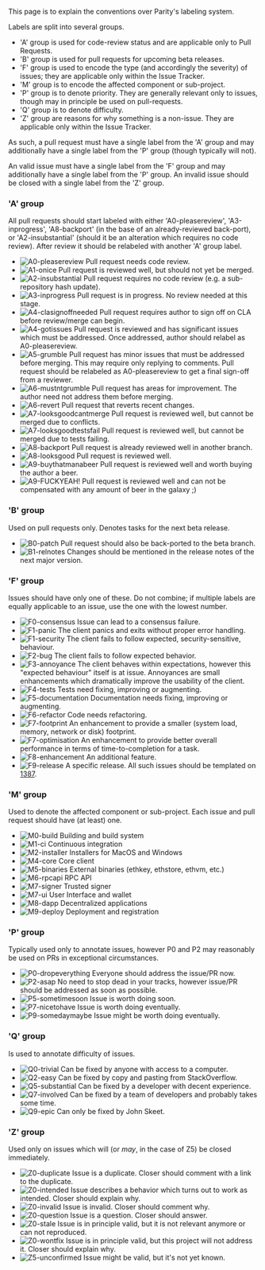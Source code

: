 This page is to explain the conventions over Parity's labeling system.

Labels are split into several groups.

- 'A' group is used for code-review status and are applicable only to Pull Requests.
- 'B' group is used for pull requests for upcoming beta releases.
- 'F' group is used to encode the type (and accordingly the severity) of issues; they are applicable only within the Issue Tracker.
- 'M' group is to encode the affected component or sub-project.
- 'P' group is to denote priority. They are generally relevant only to issues, though may in principle be used on pull-requests.
- 'Q' group is to denote difficulty.
- 'Z' group are reasons for why something is a non-issue. They are applicable only within the Issue Tracker.

As such, a pull request must have a single label from the 'A' group and may additionally have a single label from the 'P' group (though typically will not). 

An valid issue must have a single label from the 'F' group and may additionally have a single label from the 'P' group. An invalid issue should be closed with a single label from the 'Z' group.

### 'A' group

All pull requests should start labeled with either 'A0-pleasereview', 'A3-inprogress', 'A8-backport' (in the base of an already-reviewed back-port), or 'A2-insubstantial' (should it be an alteration which requires no code review). After review it should be relabeled with another 'A' group label.

- ![A0-pleasereview](http://i.imgur.com/8lr1M4r.png) Pull request needs code review.
- ![A1-onice](http://i.imgur.com/xZ9YJvB.png) Pull request is reviewed well, but should not yet be merged.
- ![A2-insubstantial](http://i.imgur.com/xPahkpz.png) Pull request requires no code review (e.g. a sub-repository hash update).
- ![A3-inprogress](http://i.imgur.com/rQbszDc.png) Pull request is in progress. No review needed at this stage.
- ![A4-clasignoffneeded](http://i.imgur.com/QSNNtk0.png) Pull request requires author to sign off on CLA before review/merge can begin.
- ![A4-gotissues](http://i.imgur.com/fUyJ8PO.png) Pull request is reviewed and has significant issues which must be addressed. Once addressed, author should relabel as A0-pleasereview.
- ![A5-grumble](http://i.imgur.com/fD1vO9N.png) Pull request has minor issues that must be addressed before merging. This may require only replying to comments. Pull request should be relabeled as A0-pleasereview to get a final sign-off from a reviewer.
- ![A6-mustntgrumble](http://i.imgur.com/hGDrT93.png) Pull request has areas for improvement. The author need not address them before merging.
- ![A6-revert](http://i.imgur.com/0EILx22.png) Pull request that reverts recent changes.
- ![A7-looksgoodcantmerge](http://i.imgur.com/3yYImuZ.png) Pull request is reviewed well, but cannot be merged due to conflicts.
- ![A7-looksgoodtestsfail](http://i.imgur.com/4APg6fE.png) Pull request is reviewed well, but cannot be merged due to tests failing.
- ![A8-backport](http://i.imgur.com/VnFVyWk.png) Pull request is already reviewed well in another branch.
- ![A8-looksgood](http://i.imgur.com/XfRlSzA.png) Pull request is reviewed well.
- ![A9-buythatmanabeer](http://i.imgur.com/MycyedU.png) Pull request is reviewed well and worth buying the author a beer.
- ![A9-FUCKYEAH!](http://i.imgur.com/HZQeL2M.png) Pull request is reviewed well and can not be compensated with any amount of beer in the galaxy ;)

### 'B' group

Used on pull requests only. Denotes tasks for the next beta release.

- ![B0-patch](http://i.imgur.com/WVij4kk.png) Pull request should also be back-ported to the beta branch.
- ![B1-relnotes](http://i.imgur.com/eFiTrqa.png) Changes should be mentioned in the release notes of the next major version.

### 'F' group

Issues should have only one of these. Do not combine; if multiple labels are equally applicable to an issue, use the one with the lowest number.

- ![F0-consensus](http://i.imgur.com/IiVrLJn.png)  Issue can lead to a consensus failure.
- ![F1-panic](http://i.imgur.com/PvDKeCe.png) The client panics and exits without proper error handling.
- ![F1-security](http://i.imgur.com/0PrqmGX.png) The client fails to follow expected, security-sensitive, behaviour.
- ![F2-bug](http://i.imgur.com/EJhD1MQ.png) The client fails to follow expected behavior.
- ![F3-annoyance](http://i.imgur.com/Zsd8zxB.png) The client behaves within expectations, however this "expected behaviour" itself is at issue. Annoyances are small enhancements which dramatically improve the usability of the client.
- ![F4-tests](http://i.imgur.com/jFiH84M.png) Tests need fixing, improving or augmenting.
- ![F5-documentation](http://i.imgur.com/iYgnzcd.png) Documentation needs fixing, improving or augmenting.
- ![F6-refactor](http://i.imgur.com/HCloAwV.png) Code needs refactoring.
- ![F7-footprint](http://i.imgur.com/lE1ESzo.png) An enhancement to provide a smaller (system load, memory, network or disk) footprint.
- ![F7-optimisation](http://i.imgur.com/DNym8en.png) An enhancement to provide better overall performance in terms of time-to-completion for a task.
- ![F8-enhancement](http://i.imgur.com/ziRfEiW.png) An additional feature.
- ![F9-release](http://i.imgur.com/zl4BiqW.png) A specific release. All such issues should be templated on [1387](https://github.com/ethcore/parity/issues/1387).

### 'M' group

Used to denote the affected component or sub-project. Each issue and pull request should have (at least) one.

- ![M0-build](http://i.imgur.com/vGzi4al.png) Building and build system
- ![M1-ci](http://i.imgur.com/KzZMc2p.png) Continuous integration
- ![M2-installer](http://i.imgur.com/9nEQ4RW.png) Installers for MacOS and Windows
- ![M4-core](http://i.imgur.com/Pf9himB.png) Core client
- ![M5-binaries](http://i.imgur.com/W5ECLIM.png) External binaries (ethkey, ethstore, ethvm, etc.)
- ![M6-rpcapi](http://i.imgur.com/kZGX67C.png) RPC API
- ![M7-signer](http://i.imgur.com/FlogNRD.png) Trusted signer
- ![M7-ui](http://i.imgur.com/bTvS99W.png) User Interface and wallet
- ![M8-dapp](http://i.imgur.com/LgIN8xw.png) Decentralized applications
- ![M9-deploy](http://i.imgur.com/C2GsjWb.png) Deployment and registration

### 'P' group

Typically used only to annotate issues, however P0 and P2 may reasonably be used on PRs in exceptional circumstances.

- ![P0-dropeverything](http://i.imgur.com/GW63MgN.png) Everyone should address the issue/PR now.
- ![P2-asap](http://i.imgur.com/Lqi1wHj.png) No need to stop dead in your tracks, however issue/PR should be addressed as soon as possible.
- ![P5-sometimesoon](http://i.imgur.com/HI0gW9B.png) Issue is worth doing soon.
- ![P7-nicetohave](http://i.imgur.com/WlcjjSv.png) Issue is worth doing eventually.
- ![P9-somedaymaybe](http://i.imgur.com/r9qQFId.png) Issue might be worth doing eventually.

### 'Q' group

Is used to annotate difficulty of issues.

- ![Q0-trivial](http://i.imgur.com/K8BWrSm.png) Can be fixed by anyone with access to a computer.
- ![Q2-easy](http://i.imgur.com/CTJ9eVc.png) Can be fixed by copy and pasting from StackOverflow.
- ![Q5-substantial](http://i.imgur.com/HdotN9f.png) Can be fixed by a developer with decent experience.
- ![Q7-involved](http://i.imgur.com/OSQ0tc6.png) Can be fixed by a team of developers and probably takes some time.
- ![Q9-epic](http://i.imgur.com/Q3mBYJy.png) Can only be fixed by John Skeet.

### 'Z' group

Used only on issues which will (or _may_, in the case of Z5) be closed immediately.

- ![Z0-duplicate](http://i.imgur.com/SBxVhGd.png) Issue is a duplicate. Closer should comment with a link to the duplicate.
- ![Z0-intended](http://i.imgur.com/qbfIlvR.png) Issue describes a behavior which turns out to work as intended. Closer should explain why.
- ![Z0-invalid](http://i.imgur.com/dOX7QyV.png) Issue is invalid. Closer should comment why.
- ![Z0-question](http://i.imgur.com/EN3xLJn.png) Issue is a question. Closer should answer.
- ![Z0-stale](http://i.imgur.com/Ds2ZUIl.png) Issue is in principle valid, but it is not relevant anymore or can not reproduced. 
- ![Z0-wontfix](http://i.imgur.com/pPJTV2h.png) Issue is in principle valid, but this project will not address it. Closer should explain why.
- ![Z5-unconfirmed](http://i.imgur.com/X747d5L.png) Issue might be valid, but it's not yet known.
